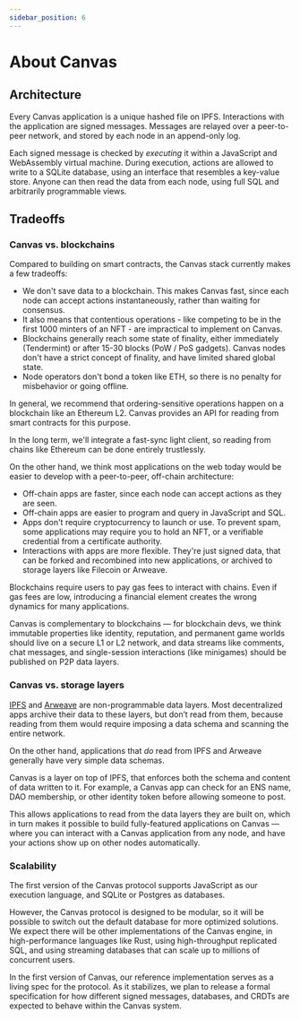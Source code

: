 ```yaml
---
sidebar_position: 6
---
```


# About Canvas

## Architecture

Every Canvas application is a unique hashed file on IPFS. Interactions with the application are signed messages. Messages are relayed over a peer-to-peer network, and stored by each node in an append-only log.

Each signed message is checked by *executing* it within a JavaScript and WebAssembly virtual machine. During execution, actions are allowed to write to a SQLite database, using an interface that resembles a key-value store. Anyone can then read the data from each node, using full SQL and arbitrarily programmable views.

## Tradeoffs

### Canvas vs. blockchains

Compared to building on smart contracts, the Canvas stack currently makes a few tradeoffs:

* We don't save data to a blockchain. This makes Canvas fast, since each node can accept actions instantaneously, rather than waiting for consensus.
* It also means that contentious operations - like competing to be in the first 1000 minters of an NFT - are impractical to implement on Canvas.
* Blockchains generally reach some state of finality, either immediately (Tendermint) or after 15-30 blocks (PoW / PoS gadgets). Canvas nodes don't have a strict concept of finality, and have limited shared global state.
* Node operators don't bond a token like ETH, so there is no penalty for misbehavior or going offline.

In general, we recommend that ordering-sensitive operations happen on a blockchain like an Ethereum L2. Canvas provides an API for reading from smart contracts for this purpose.

In the long term, we'll integrate a fast-sync light client, so reading from chains like Ethereum can be done entirely trustlessly.

On the other hand, we think most applications on the web today would be easier to develop with a peer-to-peer, off-chain architecture:

* Off-chain apps are faster, since each node can accept actions as they are seen.
* Off-chain apps are easier to program and query in JavaScript and SQL.
* Apps don't require cryptocurrency to launch or use. To prevent spam, some applications may require you to hold an NFT, or a verifiable credential from a certificate authority.
* Interactions with apps are more flexible. They're just signed data, that can be forked and recombined into new applications, or archived to storage layers like Filecoin or Arweave.

Blockchains require users to pay gas fees to interact with chains. Even if gas fees are low, introducing a financial element creates the wrong dynamics for many applications.

Canvas is complementary to blockchains — for blockchain devs, we think immutable properties like identity, reputation, and permanent game worlds should live on a secure L1 or L2 network, and data streams like comments, chat messages, and single-session interactions (like minigames) should be published on P2P data layers.

### Canvas vs. storage layers

[IPFS](https://ipfs.io/) and [Arweave](https://www.arweave.org/) are non-programmable data layers. Most decentralized apps archive their data to these layers, but don’t read from them, because reading from them would require imposing a data schema and scanning the entire network.

On the other hand, applications that *do* read from IPFS and Arweave generally have very simple data schemas.

Canvas is a layer on top of IPFS, that enforces both the schema and content of data written to it. For example, a Canvas app can check for an ENS name, DAO membership, or other identity token before allowing someone to post.

This allows applications to read from the data layers they are built on, which in turn makes it possible to build fully-featured applications on Canvas — where you can interact with a Canvas application from any node, and have your actions show up on other nodes automatically.

### Scalability

The first version of the Canvas protocol supports JavaScript as our execution language, and SQLite or Postgres as databases.

However, the Canvas protocol is designed to be modular, so it will be possible to switch out the default database for more optimized solutions. We expect there will be other implementations of the Canvas engine, in high-performance languages like Rust, using high-throughput replicated SQL, and using streaming databases that can scale up to millions of concurrent users.

In the first version of Canvas, our reference implementation serves as a living spec for the protocol. As it stabilizes, we plan to release a formal specification for how different signed messages, databases, and CRDTs are expected to behave within the Canvas system.